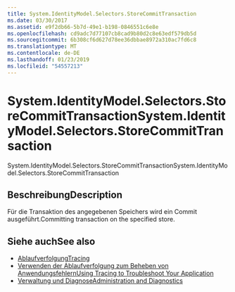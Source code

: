 ```yaml
---
title: System.IdentityModel.Selectors.StoreCommitTransaction
ms.date: 03/30/2017
ms.assetid: e9f2db66-5b7d-49e1-b198-0846551c6e8e
ms.openlocfilehash: cd9adc7d77107cb8cad9b80d2c8e63edf579db5d
ms.sourcegitcommit: 6b308cf6d627d78ee36dbbae8972a310ac7fd6c8
ms.translationtype: MT
ms.contentlocale: de-DE
ms.lasthandoff: 01/23/2019
ms.locfileid: "54557213"
---
```

# <a name="systemidentitymodelselectorsstorecommittransaction"></a><span data-ttu-id="15106-102">System.IdentityModel.Selectors.StoreCommitTransaction</span><span class="sxs-lookup"><span data-stu-id="15106-102">System.IdentityModel.Selectors.StoreCommitTransaction</span></span>
<span data-ttu-id="15106-103">System.IdentityModel.Selectors.StoreCommitTransaction</span><span class="sxs-lookup"><span data-stu-id="15106-103">System.IdentityModel.Selectors.StoreCommitTransaction</span></span>  
  
## <a name="description"></a><span data-ttu-id="15106-104">Beschreibung</span><span class="sxs-lookup"><span data-stu-id="15106-104">Description</span></span>  
 <span data-ttu-id="15106-105">Für die Transaktion des angegebenen Speichers wird ein Commit ausgeführt.</span><span class="sxs-lookup"><span data-stu-id="15106-105">Committing transaction on the specified store.</span></span>  
  
## <a name="see-also"></a><span data-ttu-id="15106-106">Siehe auch</span><span class="sxs-lookup"><span data-stu-id="15106-106">See also</span></span>
- [<span data-ttu-id="15106-107">Ablaufverfolgung</span><span class="sxs-lookup"><span data-stu-id="15106-107">Tracing</span></span>](../../../../../docs/framework/wcf/diagnostics/tracing/index.md)
- [<span data-ttu-id="15106-108">Verwenden der Ablaufverfolgung zum Beheben von Anwendungsfehlern</span><span class="sxs-lookup"><span data-stu-id="15106-108">Using Tracing to Troubleshoot Your Application</span></span>](../../../../../docs/framework/wcf/diagnostics/tracing/using-tracing-to-troubleshoot-your-application.md)
- [<span data-ttu-id="15106-109">Verwaltung und Diagnose</span><span class="sxs-lookup"><span data-stu-id="15106-109">Administration and Diagnostics</span></span>](../../../../../docs/framework/wcf/diagnostics/index.md)
